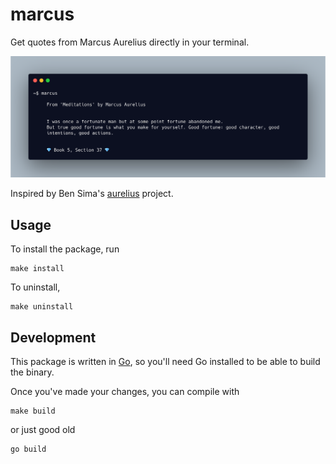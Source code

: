 # marcus

Get quotes from Marcus Aurelius directly in your terminal.

<img src="./screenshot.png" alt="marcus aurelius quote" width="800"/>

Inspired by Ben Sima's [aurelius](https://github.com/bsima/aurelius) project.

## Usage

To install the package, run

```
make install
```

To uninstall,

```
make uninstall
```

## Development

This package is written in [Go](https://golang.org/), so you'll need Go installed to be able to build the binary.

Once you've made your changes, you can compile with

```
make build
```

or just good old

```
go build
```
